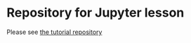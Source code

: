 # Repository for Jupyter lesson

Please see [the tutorial repository](https://github.com/ngs-docs/2016-mar-jupyter)
